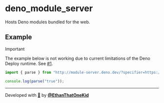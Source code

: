 # deno_module_server

Hosts Deno modules bundled for the web.

## Example

> [!IMPORTANT]
>
> The example below is not working due to current limitations of the Deno Deploy
> runtime. See
> [#1](https://github.com/EthanThatOneKid/deno_module_server/issues/1).

```ts
import { parse } from "http://module-server.deno.dev/?specifier=https://deno.land/x/boolean/mod.ts";

console.log(parse("true"));
```

---

Developed with [🦕](https://deno.land/) by
[**@EthanThatOneKid**](https://etok.codes/)
